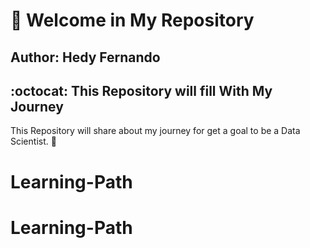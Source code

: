 # :wave: Welcome in My Repository
## **Author**: **Hedy Fernando**

## :octocat: This Repository will fill With My Journey 

This Repository will share about my journey for get a goal to be a Data Scientist. 🚀


# Learning-Path
# Learning-Path
